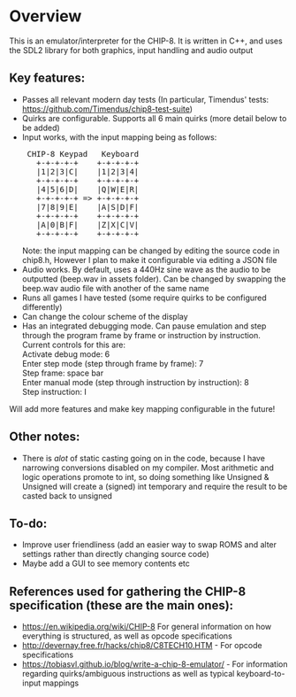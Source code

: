 # Overview
This is an emulator/interpreter for the CHIP-8. It is written in C++, and uses the SDL2 library for both graphics, input handling and audio output

## Key features:
- Passes all relevant modern day tests (In particular, Timendus' tests: https://github.com/Timendus/chip8-test-suite)
- Quirks are configurable. Supports all 6 main quirks (more detail below to be added)
- Input works, with the input mapping being as follows: <br>
  <pre>
   CHIP-8 Keypad   Keyboard   
     +-+-+-+-+    +-+-+-+-+  
     |1|2|3|C|    |1|2|3|4|  
     +-+-+-+-+    +-+-+-+-+  
     |4|5|6|D|    |Q|W|E|R|  
     +-+-+-+-+ => +-+-+-+-+  
     |7|8|9|E|    |A|S|D|F| 
     +-+-+-+-+    +-+-+-+-+ 
     |A|0|B|F|    |Z|X|C|V|  
     +-+-+-+-+    +-+-+-+-+   
  </pre>
  Note: the input mapping can be changed by editing the source code in chip8.h, However I plan to make it configurable via editing a JSON file
- Audio works. By default, uses a 440Hz sine wave as the audio to be outputted (beep.wav in assets folder). Can be changed by swapping the beep.wav audio file with another of the same name
- Runs all games I have tested (some require quirks to be configured differently)
- Can change the colour scheme of the display
- Has an integrated debugging mode. Can pause emulation and step through the program frame by frame or instruction by instruction. Current controls for this are: <br>
Activate debug mode: 6 <br>
Enter step mode (step through frame by frame): 7 <br>
Step frame: space bar <br>
Enter manual mode (step through instruction by instruction): 8 <br>
Step instruction: I <br>

Will add more features and make key mapping configurable in the future!
## Other notes:
- There is *alot* of static casting going on in the code, because I have narrowing conversions disabled on my compiler. Most arithmetic and logic operations promote to int, so doing something like Unsigned & Unsigned will create a (signed) int temporary and require the result to be casted back to unsigned

## To-do:
- Improve user friendliness (add an easier way to swap ROMS and alter settings rather than directly changing source code)
- Maybe add a GUI to see memory contents etc

## References used for gathering the CHIP-8 specification (these are the main ones):
- https://en.wikipedia.org/wiki/CHIP-8 For general information on how everything is structured, as well as opcode specifications
- http://devernay.free.fr/hacks/chip8/C8TECH10.HTM - For opcode specifications
- https://tobiasvl.github.io/blog/write-a-chip-8-emulator/ - For information regarding quirks/ambiguous instructions as well as typical keyboard-to-input mappings
